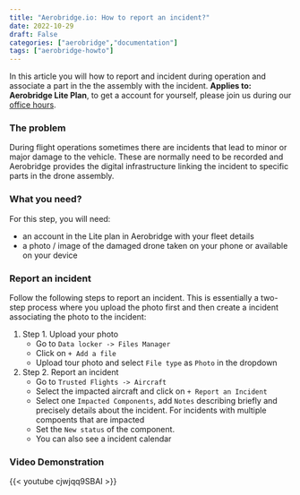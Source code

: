 ```yaml
---
title: "Aerobridge.io: How to report an incident?"
date: 2022-10-29
draft: False
categories: ["aerobridge","documentation"]
tags: ["aerobridge-howto"]
---
```


In this article you will how to report and incident during operation and associate a part in the the assembly with the incident. 
**Applies to: Aerobridge Lite Plan**, to get a account for yourself, please join us during our [office hours](https://outlook.office365.com/owa/calendar/AerobridgePro@openskies.sh/bookings/).
<!--more-->
### The problem 
During flight operations sometimes there are incidents that lead to minor or major damage to the vehicle. These are normally need to be recorded and Aerobridge provides the digital infrastructure linking the incident to specific parts in the drone assembly. 

### What you need? 
For this step, you will need:
- an account in the Lite plan in Aerobridge with your fleet details
- a photo / image of the damaged drone taken on your phone or available on your device

### Report an incident
Follow the following steps to report an incident. This is essentially a two-step process where you upload the photo first and then create a incident associating the photo to the incident: 

1. Step 1. Upload your photo
    - Go to ```Data locker -> Files Manager```
    - Click on ```+ Add a file```
    - Upload tour photo and select ```File type``` as ```Photo``` in the dropdown
2. Step 2. Report an incident
    - Go to ```Trusted Flights -> Aircraft```
    - Select the impacted aircraft and click on ```+ Report an Incident```
    - Select one ```Impacted Components```, add ```Notes``` describing briefly and precisely details about the incident. For incidents with multiple compoents that are impacted 
    - Set the ```New status``` of the component. 
    - You can also see a incident calendar

### Video Demonstration
{{< youtube cjwjqq9SBAI >}}

